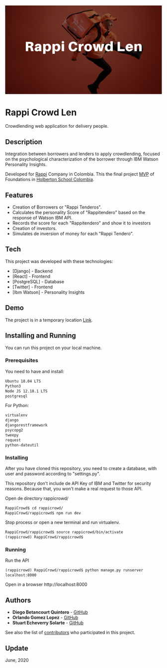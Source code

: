 ![Image](Rappi%20Crowd%20Len.png)
# Rappi Crowd Len
Crowdlending web application for delivery people.

## Description
Integration between borrowers and lenders to apply crowdlending, focused on the psychological characterization of the borrower through IBM Watson Personality Insights.

Developed for [Rappi](https://www.rappi.com.co/) Company in Colombia. This the final project [MVP](https://en.wikipedia.org/wiki/Minimum_viable_product) of Foundations in [Holberton School Colombia](https://www.holbertonschool.com/co).

## Features
  - Creation of Borrowers or "Rappi Tenderos".
  - Calculates the personality Score of "Rappitendero" based on the response of Watson IBM API.
  - Records the score for each "Rappitendero" and show it to investors
  - Creation of investors.
  - Simulates de inversion of money for each "Rappi Tendero".

## Tech
This project was developed with these technologies:

* [Django] - Backend
* [React] - Frontend
* [PostgreSQL] - Database
* [Twitter] - Frontend
* [Ibm Watson] - Personality Insights

## Demo
The project is in a temporary location [Link](http://161.35.98.240:8000).

## Installing and Running

You can run this project on your local machine.

### Prerequisites
You need to have and install:
```
Ubuntu 18.04 LTS
Python3
Node JS 12.18.1 LTS
postgresql
```
For Python:
```
virtualenv
django
djangorestframework
psycopg2
tweepy
request
python-dateutil
```

### Installing
After you have cloned this repository, you need to create a database, with user and password according to "settings.py".

This repository don't include de API Key of IBM and Twitter for security reasons. Because that, you won't make a real request to those API.

Open de directory rappicrowd/
```
RappiCrowd$ cd rappicrowd/
RappiCrowd/rappicrowd$ npm run dev
```
Stop process or open a new terminal and run virtualenv.
```
RappiCrowd/rappicrowd$ source rappicrowd/bin/activate
(rappicrowd) RappiCrowd/rappicrowd$ 
```
### Running
Run the API
```
(rappicrowd) RappiCrowd/rappicrowd$ python manage.py runserver localhost:8000
```
Open in a browser http://localhost:8000

## Authors
* **Diego Betancourt Quintero** - [GitHub](https://github.com/dfbq91)
* **Orlando Gomez Lopez** - [GitHub](https://github.com/oran2527)
* **Stuart Echeverry Solarte** - [GitHub](https://github.com/stuartses)

See also the list of [contributors](https://github.com/stuartses/RappiCrowd/blob/master/AUTHORS) who participated in this project.

## Update
June, 2020
